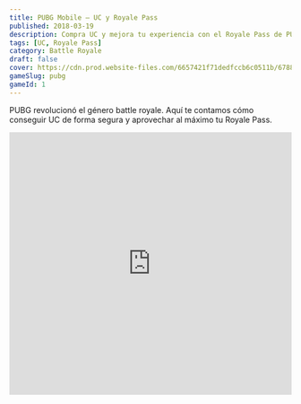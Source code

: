 ```yaml
---
title: PUBG Mobile – UC y Royale Pass
published: 2018-03-19
description: Compra UC y mejora tu experiencia con el Royale Pass de PUBG Mobile.
tags: [UC, Royale Pass]
category: Battle Royale
draft: false
cover: https://cdn.prod.website-files.com/6657421f71dedfccb6c0511b/67885c33d4a048f2df9c8af2_66bea0b210c947d3792e798a_pubg-mobile-battle-royale-video-game-g65tnwjjt1iwoyto.jpeg
gameSlug: pubg
gameId: 1  
---
```


PUBG revolucionó el género battle royale. Aquí te contamos cómo conseguir UC de forma segura y aprovechar al máximo tu Royale Pass.

<iframe width="100%" height="468" src="https://www.youtube.com/embed/AzvFjRv-ROE" title="PUBG Mobile Trailer" frameborder="0" allowfullscreen></iframe>
